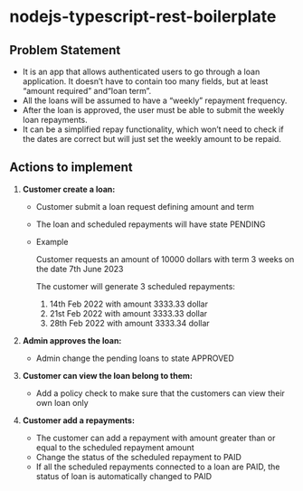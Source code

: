# nodejs-typescript-rest-boilerplate

## Problem Statement

- It is an app that allows authenticated users to go through a loan application. It doesn’t have to contain too many fields, but at least “amount required” and“loan term”.
- All the loans will be assumed to have a “weekly” repayment frequency.
- After the loan is approved, the user must be able to submit the weekly loan repayments.
- It can be a simplified repay functionality, which won’t need to check if the dates are correct but will just set the weekly amount to be repaid.

## Actions to implement

1. **Customer create a loan:**

   - Customer submit a loan request defining amount and term
   - The loan and scheduled repayments will have state PENDING
   - Example

     Customer requests an amount of 10000 dollars with term 3 weeks on the date 7th June 2023

     The customer will generate 3 scheduled repayments:

     1. 14th Feb 2022 with amount 3333.33 dollar
     1. 21st Feb 2022 with amount 3333.33 dollar
     1. 28th Feb 2022 with amount 3333.34 dollar

1. **Admin approves the loan:**

   - Admin change the pending loans to state APPROVED

1. **Customer can view the loan belong to them:**

   - Add a policy check to make sure that the customers can view their own loan only

1. **Customer add a repayments:**

   - The customer can add a repayment with amount greater than or equal to the scheduled repayment amount
   - Change the status of the scheduled repayment to PAID
   - If all the scheduled repayments connected to a loan are PAID, the status of loan is automatically changed to PAID
